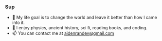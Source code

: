 ### Sup
- 🔭 My life goal is to change the world and leave it better than how I came into it.
- 🌱 I enjoy physics, ancient history, sci fi, reading books, and coding.
- 📫 You can contact me at aidenrandev@gmail.com

<!--
**AidenRand/AidenRand** is a ✨ _special_ ✨ repository because its `README.md` (this file) appears on your GitHub profile.

Here are some ideas to get you started:

- 🔭 I’m currently working on ...
- 🌱 I’m currently learning ...
- 👯 I’m looking to collaborate on ...
- 🤔 I’m looking for help with ...
- 💬 Ask me about ...
- 📫 How to reach me: ...
- 😄 Pronouns: ...
- ⚡ Fun fact: ...
-->
